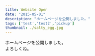 ```yaml
---
title: Website Open
date: "2015-05-01"
description: "ホームページを公開しました。"
tags: ['test','test2','pickup']
thumbnail: ./salty_egg.jpg
---
```


ホームページを公開しました。  
よろしくね。